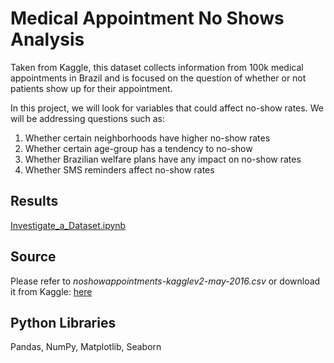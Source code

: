# Medical Appointment No Shows Analysis
Taken from Kaggle, this dataset collects information from 100k medical appointments in Brazil and is focused on the question of whether or not patients show up for their appointment.

In this project, we will look for variables that could affect no-show rates. We will be addressing questions such as:

1. Whether certain neighborhoods have higher no-show rates
2. Whether certain age-group has a tendency to no-show
3. Whether Brazilian welfare plans have any impact on no-show rates
4. Whether SMS reminders affect no-show rates

## Results
[Investigate_a_Dataset.ipynb](https://github.com/sclkan/Medical-Appointment-No-Shows/blob/master/Investigate_a_Dataset.ipynb)

## Source
Please refer to _noshowappointments-kagglev2-may-2016.csv_ or download it from Kaggle: [here](https://www.kaggle.com/joniarroba/noshowappointments)

## Python Libraries
Pandas, NumPy, Matplotlib, Seaborn
